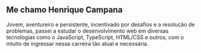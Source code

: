 ## Me chamo Henrique Campana

Jovem, aventureiro e persistente, incentivado por desafios e a resolução de problemas, passei a estudar o desenvolvimento web em diversas tecnologias como o JavaScript, TypeScript, HTML/CSS e outros, com o intuito de ingressar nessa carreira tão atual e necessária. 


